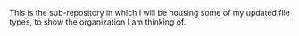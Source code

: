 This is the sub-repository in which I will be housing some of my updated file types, to show the organization I am thinking of.
